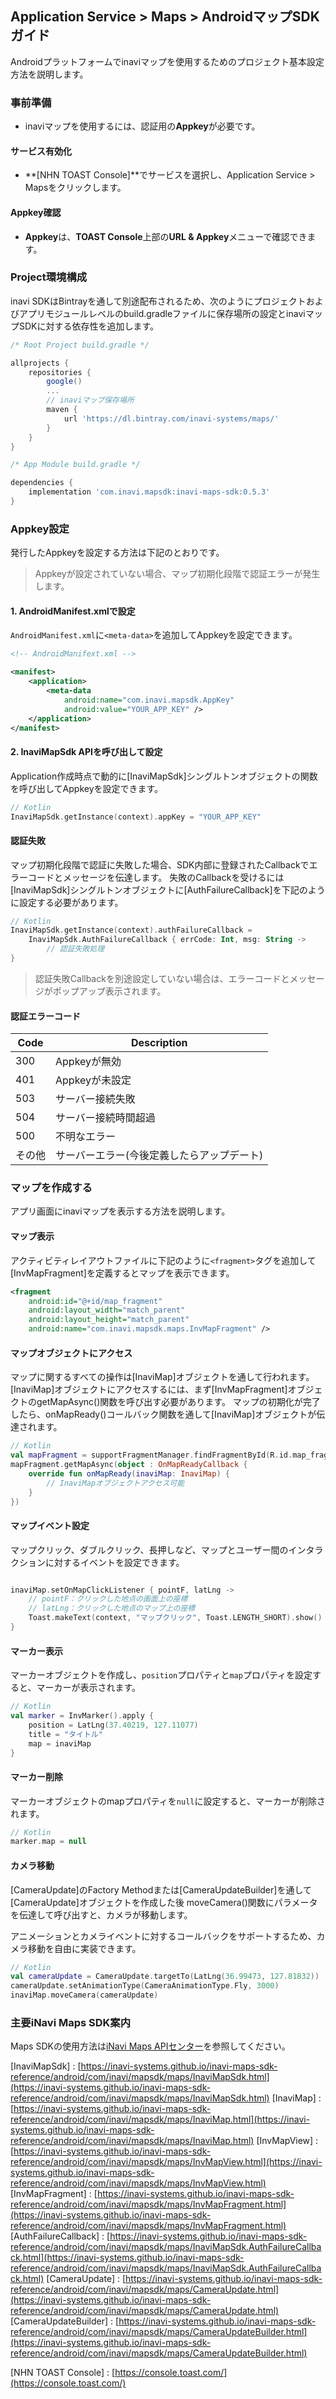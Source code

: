 ## Application Service > Maps > AndroidマップSDKガイド
Androidプラットフォームでinaviマップを使用するためのプロジェクト基本設定方法を説明します。

### 事前準備
- inaviマップを使用するには、認証用の**Appkey**が必要です。

#### サービス有効化
- **[NHN TOAST Console]**でサービスを選択し、Application Service > Mapsをクリックします。

#### Appkey確認
- **Appkey**は、**TOAST Console**上部の**URL & Appkey**メニューで確認できます。


### Project環境構成
inavi SDKはBintrayを通して別途配布されるため、次のようにプロジェクトおよびアプリモジュールレベルのbuild.gradleファイルに保存場所の設定とinaviマップSDKに対する依存性を追加します。
```gradle
/* Root Project build.gradle */

allprojects {
    repositories {
        google()
        ...
        // inaviマップ保存場所
        maven {
            url 'https://dl.bintray.com/inavi-systems/maps/'
        }
    }
}
```

```gradle
/* App Module build.gradle */

dependencies {
    implementation 'com.inavi.mapsdk:inavi-maps-sdk:0.5.3'
}
```


### Appkey設定
発行したAppkeyを設定する方法は下記のとおりです。
> Appkeyが設定されていない場合、マップ初期化段階で認証エラーが発生します。

#### 1. AndroidManifest.xmlで設定
`AndroidManifest.xml`に`<meta-data>`を追加してAppkeyを設定できます。
```xml
<!-- AndroidManifext.xml -->

<manifest>
    <application>
        <meta-data
            android:name="com.inavi.mapsdk.AppKey"
            android:value="YOUR_APP_KEY" />
    </application>
</manifest>
```

#### 2. InaviMapSdk APIを呼び出して設定
Application作成時点で動的に[InaviMapSdk]シングルトンオブジェクトの関数を呼び出してAppkeyを設定できます。
```kotlin
// Kotlin
InaviMapSdk.getInstance(context).appKey = "YOUR_APP_KEY"
```

#### 認証失敗
マップ初期化段階で認証に失敗した場合、SDK内部に登録されたCallbackでエラーコードとメッセージを伝達します。
失敗のCallbackを受けるには[InaviMapSdk]シングルトンオブジェクトに[AuthFailureCallback]を下記のように設定する必要があります。
```kotlin
// Kotlin
InaviMapSdk.getInstance(context).authFailureCallback =
    InaviMapSdk.AuthFailureCallback { errCode: Int, msg: String ->
        // 認証失敗処理
}
```
> 認証失敗Callbackを別途設定していない場合は、エラーコードとメッセージがポップアップ表示されます。

#### 認証エラーコード
| Code | Description |
| ------ | ------ |
| 300 | Appkeyが無効
| 401 | Appkeyが未設定 |
| 503 | サーバー接続失敗 |
| 504 | サーバー接続時間超過 |
| 500 | 不明なエラー |
| その他 | サーバーエラー(今後定義したらアップデート) |


### マップを作成する
アプリ画面にinaviマップを表示する方法を説明します。

#### マップ表示
アクティビティレイアウトファイルに下記のように`<fragment>`タグを追加して[InvMapFragment]を定義するとマップを表示できます。
```xml
<fragment
    android:id="@+id/map_fragment"
    android:layout_width="match_parent"
    android:layout_height="match_parent"
    android:name="com.inavi.mapsdk.maps.InvMapFragment" />
```

#### マップオブジェクトにアクセス
マップに関するすべての操作は[InaviMap]オブジェクトを通して行われます。
[InaviMap]オブジェクトにアクセスするには、まず[InvMapFragment]オブジェクトのgetMapAsync()関数を呼び出す必要があります。
マップの初期化が完了したら、onMapReady()コールバック関数を通して[InaviMap]オブジェクトが伝達されます。
```kotlin
// Kotlin
val mapFragment = supportFragmentManager.findFragmentById(R.id.map_fragment) as InvMapFragment
mapFragment.getMapAsync(object : OnMapReadyCallback {
    override fun onMapReady(inaviMap: InaviMap) {
        // InaviMapオブジェクトアクセス可能
    }
})
```

#### マップイベント設定
マップクリック、ダブルクリック、長押しなど、マップとユーザー間のインタラクションに対するイベントを設定できます。
```kotlin

inaviMap.setOnMapClickListener { pointF, latLng ->
    // pointF：クリックした地点の画面上の座標
    // latLng：クリックした地点のマップ上の座標
    Toast.makeText(context, "マップクリック", Toast.LENGTH_SHORT).show()
}
```

#### マーカー表示
マーカーオブジェクトを作成し、`position`プロパティと`map`プロパティを設定すると、マーカーが表示されます。
```kotlin
// Kotlin
val marker = InvMarker().apply {
    position = LatLng(37.40219, 127.11077)
    title = "タイトル"
    map = inaviMap
}
```

#### マーカー削除
マーカーオブジェクトのmapプロパティを`null`に設定すると、マーカーが削除されます。
```kotlin
// Kotlin
marker.map = null
```

#### カメラ移動
[CameraUpdate]のFactory Methodまたは[CameraUpdateBuilder]を通して[CameraUpdate]オブジェクトを作成した後
moveCamera()関数にパラメータを伝達して呼び出すと、カメラが移動します。

アニメーションとカメライベントに対するコールバックをサポートするため、カメラ移動を自由に実装できます。
```kotlin
// Kotlin
val cameraUpdate = CameraUpdate.targetTo(LatLng(36.99473, 127.81832))
cameraUpdate.setAnimationType(CameraAnimationType.Fly, 3000)
inaviMap.moveCamera(cameraUpdate)
```


### 主要iNavi Maps SDK案内
Maps SDKの使用方法は[iNavi Maps APIセンター](http://imapsapi.inavi.com/)を参照してください。

[InaviMapSdk] : [https://inavi-systems.github.io/inavi-maps-sdk-reference/android/com/inavi/mapsdk/maps/InaviMapSdk.html](https://inavi-systems.github.io/inavi-maps-sdk-reference/android/com/inavi/mapsdk/maps/InaviMapSdk.html)
[InaviMap] : [https://inavi-systems.github.io/inavi-maps-sdk-reference/android/com/inavi/mapsdk/maps/InaviMap.html](https://inavi-systems.github.io/inavi-maps-sdk-reference/android/com/inavi/mapsdk/maps/InaviMap.html)
[InvMapView] : [https://inavi-systems.github.io/inavi-maps-sdk-reference/android/com/inavi/mapsdk/maps/InvMapView.html](https://inavi-systems.github.io/inavi-maps-sdk-reference/android/com/inavi/mapsdk/maps/InvMapView.html)
[InvMapFragment] : [https://inavi-systems.github.io/inavi-maps-sdk-reference/android/com/inavi/mapsdk/maps/InvMapFragment.html](https://inavi-systems.github.io/inavi-maps-sdk-reference/android/com/inavi/mapsdk/maps/InvMapFragment.html)
[AuthFailureCallback] : [https://inavi-systems.github.io/inavi-maps-sdk-reference/android/com/inavi/mapsdk/maps/InaviMapSdk.AuthFailureCallback.html](https://inavi-systems.github.io/inavi-maps-sdk-reference/android/com/inavi/mapsdk/maps/InaviMapSdk.AuthFailureCallback.html)
[CameraUpdate] : [https://inavi-systems.github.io/inavi-maps-sdk-reference/android/com/inavi/mapsdk/maps/CameraUpdate.html](https://inavi-systems.github.io/inavi-maps-sdk-reference/android/com/inavi/mapsdk/maps/CameraUpdate.html)
[CameraUpdateBuilder] : [https://inavi-systems.github.io/inavi-maps-sdk-reference/android/com/inavi/mapsdk/maps/CameraUpdateBuilder.html](https://inavi-systems.github.io/inavi-maps-sdk-reference/android/com/inavi/mapsdk/maps/CameraUpdateBuilder.html)

[NHN TOAST Console] : [https://console.toast.com/](https://console.toast.com/)


